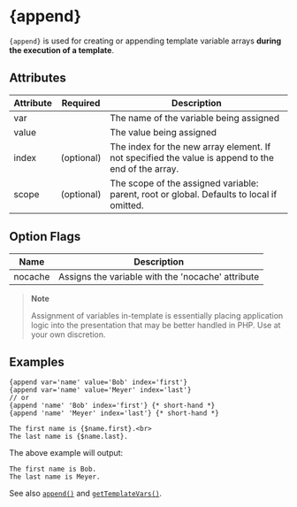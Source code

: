 # {append}

`{append}` is used for creating or appending template variable arrays
**during the execution of a template**.

## Attributes

| Attribute | Required   | Description                                                                                        |
|-----------|------------|----------------------------------------------------------------------------------------------------|
| var       |            | The name of the variable being assigned                                                            |
| value     |            | The value being assigned                                                                           |
| index     | (optional) | The index for the new array element. If not specified the value is append to the end of the array. |
| scope     | (optional) | The scope of the assigned variable: parent, root or global. Defaults to local if omitted.          |

## Option Flags

| Name    | Description                                       |
|---------|---------------------------------------------------|
| nocache | Assigns the variable with the 'nocache' attribute | 

> **Note**
>
> Assignment of variables in-template is essentially placing application
> logic into the presentation that may be better handled in PHP. Use at
> your own discretion.

## Examples

```smarty
{append var='name' value='Bob' index='first'}
{append var='name' value='Meyer' index='last'}
// or 
{append 'name' 'Bob' index='first'} {* short-hand *}
{append 'name' 'Meyer' index='last'} {* short-hand *}

The first name is {$name.first}.<br>
The last name is {$name.last}.
```

The above example will output:

    The first name is Bob.
    The last name is Meyer.

See also [`append()`](#api.append) and
[`getTemplateVars()`](#api.get.template.vars).
